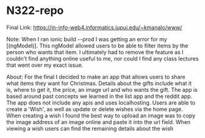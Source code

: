 # N322-repo

Final Link:
https://in-info-web4.informatics.iupui.edu/~kmanalo/www/

Note: When I ran ionic build --prod I was getting an error for my [(ngModel)]. This ngModel allowed users to be able to filter items
by the person who wants that item. I ultimately had to remove the feature as I couldn't find anything online useful to me, nor could I find
any class lectures that went over my exact issue.

About: For the final I decided to make an app that allows users to share what items they want for Christmas. Details about the gifts include what it is, where to get it,
the price, an image url and who wants the gift.
The app is based around past concepts we learned in the list app and the reddit app.
The app does not include any apis and uses localhosting.
Users are able to create a 'Wish', as well as update or delete wishes via the home page.
When creating a wish I found the best way to upload an image was to copy the image address of an image online and paste it into the url field.
When viewing a wish users can find the remaining details about the wish
